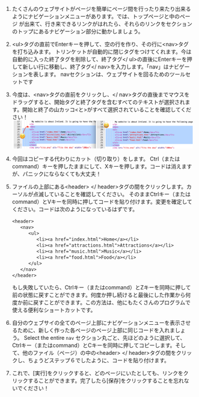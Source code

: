 1. たくさんのウェブサイトがページを簡単にページ間を行ったり来たり出来るようにナビゲーションメニューがあります。では、トップページと中のページ が出来て、行き来できるリンクがはれたら、それらのリンクをセクションのトップにあるナビゲーション部分に動かしましょう。　
2. &lt;ul&gt;タグの直前でEnterキーを押して、空の行を作り、その行に&lt;nav&gt;タグを打ち込みます。 トリンケットが自動的に閉じタグをつけてくれます。今は自動的に入った終了タグを削除して、終了タグ&lt;/ ul&gt;の直後にEnterキーを押して新しい行に移動し、終了タグ&lt;/ nav&gt;を入力します。「nav」はナビゲーションを表します。 navセクションは、ウェブサイトを回るためのツールセットです
3. 今度は、&lt;nav&gt;タグの直前をクリックし、&lt;/ nav&gt;タグの直後までマウスをドラッグすると、開始タグと終了タグを含むすべてのテキストが選択されます。開始と終了の山カッコ&lt;と&gt;がすべて選択されていることを確認してください！![](assets/SelectTextYayWhoops.png)
4. 今回はコピーする代わりにカット（切り取り）をします。 Ctrl（またはcommand）キーを押したままにして、Xキーを押します。コードは消えますが、パニックにならなくても大丈夫！

5. ファイルの上部にある&lt;header&gt; &lt;/ header&gt;タグの間をクリックします。カーソルが点滅していることを確認してください。 そのままCtrlキー（またはcommand）とVキーを同時に押してコードを貼り付けます。変更を確定してください。コードは次のようになっているはずです。

   ```
   <header>
      <nav>
         <ul>
            <li><a href="index.html">Home</a></li>
            <li><a href="attractions.html">Attractions</a></li>
            <li><a href="music.html">Music</a></li>
            <li><a href="food.html">Food</a></li>
         </ul>
      </nav>
   </header>
   ```

   もし失敗していたら、Ctrlキー（またはcommand）とZキーを同時に押して前の状態に戻すことができます。何度か押し続けると最後にした作業から何度か前に戻すことができます。この方法は、他にもたくさんのプログラムで使える便利なショートカットです。

6. 自分のウェブサイの全てのページ上部にナビゲーションメニューを表示させるために、新しく作った各ページのページ上部に同じコードを入れましょう。 Select the entire `nav` セクション丸ごと、先ほどのように選択して、Ctrlキー（またはcommand）とCキーを同時に押してコピーします。そして、他のファイル（ページ）の中の&lt;header&gt; &lt;/ header&gt;タグの間をクリックし、ちょうどステップ６でしたように、コードを貼り付けます。

7. これで、\[実行\]をクリックすると、どのページにいたとしても、リンクをクリックすることができます。完了したら\[保存\]をクリックすることを忘れないでください！



